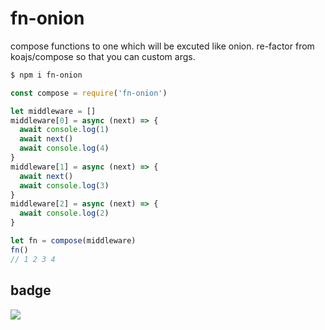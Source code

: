 # fn-onion
compose functions to one which will be excuted like onion.
re-factor from koajs/compose so that you can custom args.

``` bash
$ npm i fn-onion
```
``` js
const compose = require('fn-onion')

let middleware = []
middleware[0] = async (next) => {
  await console.log(1)
  await next()
  await console.log(4)
}
middleware[1] = async (next) => {
  await next()
  await console.log(3)
}
middleware[2] = async (next) => {
  await console.log(2)
}

let fn = compose(middleware)
fn()
// 1 2 3 4
```

## badge
[![](https://badge.juejin.im/entry/5c6582f9e51d457fcc5abbef/likes.svg?style=flat-square)](https://juejin.im/post/5c657b6f6fb9a049e702a044)
